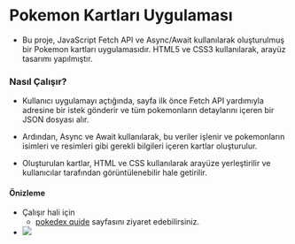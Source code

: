 # Pokemon Kartları Uygulaması
- Bu proje, JavaScript Fetch API ve Async/Await kullanılarak oluşturulmuş bir Pokemon kartları uygulamasıdır. HTML5 ve CSS3  kullanılarak, arayüz tasarımı yapılmıştır.

### Nasıl Çalışır?

 - Kullanıcı uygulamayı açtığında, sayfa ilk önce Fetch API yardımıyla  adresine bir istek gönderir ve tüm pokemonların detaylarını içeren bir JSON dosyası alır.
 - Ardından, Async ve Await kullanılarak, bu veriler işlenir ve pokemonların isimleri ve resimleri gibi gerekli bilgileri içeren kartlar oluşturulur.

- Oluşturulan kartlar, HTML ve CSS kullanılarak arayüze yerleştirilir ve kullanıcılar tarafından görüntülenebilir hale getirilir.


#### Önizleme 

- Çalışır hali için 
  - [pokedex quide](https://pokedexquide.netlify.app/) sayfasını ziyaret edebilirsiniz.
- ![](pokedex.gif)

